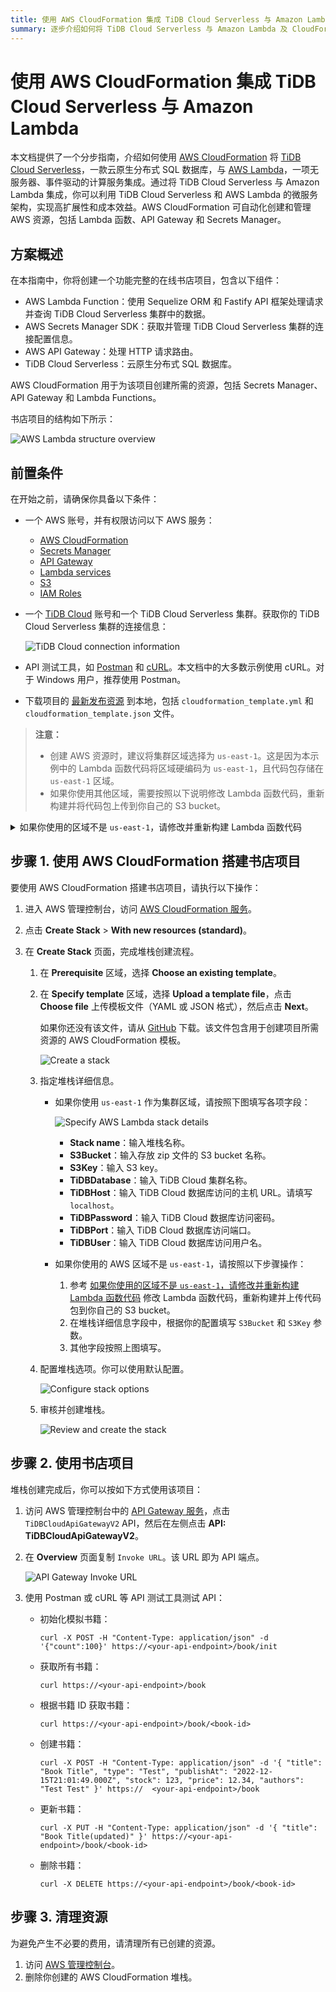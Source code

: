 ```yaml
---
title: 使用 AWS CloudFormation 集成 TiDB Cloud Serverless 与 Amazon Lambda
summary: 逐步介绍如何将 TiDB Cloud Serverless 与 Amazon Lambda 及 CloudFormation 集成。
---
```


# 使用 AWS CloudFormation 集成 TiDB Cloud Serverless 与 Amazon Lambda

本文档提供了一个分步指南，介绍如何使用 [AWS CloudFormation](https://aws.amazon.com/cloudformation/) 将 [TiDB Cloud Serverless](https://www.pingcap.com/tidb-cloud/)，一款云原生分布式 SQL 数据库，与 [AWS Lambda](https://aws.amazon.com/lambda/)，一项无服务器、事件驱动的计算服务集成。通过将 TiDB Cloud Serverless 与 Amazon Lambda 集成，你可以利用 TiDB Cloud Serverless 和 AWS Lambda 的微服务架构，实现高扩展性和成本效益。AWS CloudFormation 可自动化创建和管理 AWS 资源，包括 Lambda 函数、API Gateway 和 Secrets Manager。

## 方案概述

在本指南中，你将创建一个功能完整的在线书店项目，包含以下组件：

- AWS Lambda Function：使用 Sequelize ORM 和 Fastify API 框架处理请求并查询 TiDB Cloud Serverless 集群中的数据。
- AWS Secrets Manager SDK：获取并管理 TiDB Cloud Serverless 集群的连接配置信息。
- AWS API Gateway：处理 HTTP 请求路由。
- TiDB Cloud Serverless：云原生分布式 SQL 数据库。

AWS CloudFormation 用于为该项目创建所需的资源，包括 Secrets Manager、API Gateway 和 Lambda Functions。

书店项目的结构如下所示：

![AWS Lambda structure overview](https://docs-download.pingcap.com/media/images/docs/develop/aws-lambda-structure-overview.png)

## 前置条件

在开始之前，请确保你具备以下条件：

- 一个 AWS 账号，并有权限访问以下 AWS 服务：
    - [AWS CloudFormation](https://aws.amazon.com/cloudformation/)
    - [Secrets Manager](https://aws.amazon.com/secrets-manager/)
    - [API Gateway](https://aws.amazon.com/api-gateway/)
    - [Lambda services](https://aws.amazon.com/lambda/)
    - [S3](https://aws.amazon.com/s3/)
    - [IAM Roles](https://docs.aws.amazon.com/IAM/latest/UserGuide/id_roles.html)
- 一个 [TiDB Cloud](https://tidbcloud.com) 账号和一个 TiDB Cloud Serverless 集群。获取你的 TiDB Cloud Serverless 集群的连接信息：

    ![TiDB Cloud connection information](https://docs-download.pingcap.com/media/images/docs/develop/aws-lambda-tidbcloud-connection-info.png)

- API 测试工具，如 [Postman](https://www.postman.com/) 和 [cURL](https://curl.se/)。本文档中的大多数示例使用 cURL。对于 Windows 用户，推荐使用 Postman。
- 下载项目的 [最新发布资源](https://github.com/pingcap/TiDB-Lambda-integration/releases/latest) 到本地，包括 `cloudformation_template.yml` 和 `cloudformation_template.json` 文件。

> **注意：**
>
> - 创建 AWS 资源时，建议将集群区域选择为 `us-east-1`。这是因为本示例中的 Lambda 函数代码将区域硬编码为 `us-east-1`，且代码包存储在 `us-east-1` 区域。
> - 如果你使用其他区域，需要按照以下说明修改 Lambda 函数代码，重新构建并将代码包上传到你自己的 S3 bucket。

<details>
<summary>如果你使用的区域不是 <code>us-east-1</code>，请修改并重新构建 Lambda 函数代码</summary>

如果你将集群区域设置为 `us-east-1`，请跳过本节，直接前往 [步骤 1：使用 AWS CloudFormation 搭建书店项目](#step-1-set-up-the-bookshop-project-using-aws-cloudformation)。

如果你在 `us-east-1` 以外的 AWS 区域创建 AWS 资源，则需要修改 Lambda 函数代码，重新构建，并将代码包上传到你自己的 S3 bucket。

为避免本地开发环境问题，建议你使用云原生开发环境，如 [Gitpod](https://www.gitpod.io/)。

要重新构建并上传代码包到你自己的 S3 bucket，请执行以下操作：

1. 初始化开发环境。

    - 打开 [Gitpod](https://gitpod.io/#/https://github.com/pingcap/TiDB-Lambda-integration) 工作区，并使用你的 GitHub 账号登录。

2. 修改 Lambda 函数代码。

    1. 在左侧边栏打开 `aws-lambda-cloudformation/src/secretManager.ts` 文件。
    2. 定位到第 22 行，修改 `region` 变量为你自己的区域。

3. 重新构建代码包。

    1. 安装依赖项。

        1. 在 Gitpod 中打开终端。
        2. 进入工作目录：

            ```shell
            cd aws-lambda-cloudformation
            ```

        3. 安装依赖：

            ```shell
            yarn
            ```

    2. 重新构建代码包。

        1. 构建代码包。

            ```shell
            yarn build
            ```

        2. 检查 `aws-lambda-cloudformation/dist/index.zip` 文件。
        3. 右键点击 `index.zip` 文件并选择 **Download**。

4. 将重新构建的代码包上传到你自己的 S3 bucket。

    1. 访问 AWS 管理控制台中的 [S3 服务](https://console.aws.amazon.com/s3)。
    2. 在你选择的区域创建一个新的 bucket。
    3. 将 `index.zip` 文件上传到该 bucket。
    4. 记录 S3 bucket 名称和区域，后续会用到。

</details>

## 步骤 1. 使用 AWS CloudFormation 搭建书店项目

要使用 AWS CloudFormation 搭建书店项目，请执行以下操作：

1. 进入 AWS 管理控制台，访问 [AWS CloudFormation 服务](https://console.aws.amazon.com/cloudformation)。
2. 点击 **Create Stack** > **With new resources (standard)**。
3. 在 **Create Stack** 页面，完成堆栈创建流程。

    1. 在 **Prerequisite** 区域，选择 **Choose an existing template**。
    2. 在 **Specify template** 区域，选择 **Upload a template file**，点击 **Choose file** 上传模板文件（YAML 或 JSON 格式），然后点击 **Next**。

        如果你还没有该文件，请从 [GitHub](https://github.com/pingcap/TiDB-Lambda-integration/releases/latest) 下载。该文件包含用于创建项目所需资源的 AWS CloudFormation 模板。

        ![Create a stack](https://docs-download.pingcap.com/media/images/docs/develop/aws-lambda-cf-create-stack.png)

    3. 指定堆栈详细信息。

        - 如果你使用 `us-east-1` 作为集群区域，请按照下图填写各项字段：

            ![Specify AWS Lambda stack details](https://docs-download.pingcap.com/media/images/docs/develop/aws-lambda-cf-stack-config.png)

            - **Stack name**：输入堆栈名称。
            - **S3Bucket**：输入存放 zip 文件的 S3 bucket 名称。
            - **S3Key**：输入 S3 key。
            - **TiDBDatabase**：输入 TiDB Cloud 集群名称。
            - **TiDBHost**：输入 TiDB Cloud 数据库访问的主机 URL。请填写 `localhost`。
            - **TiDBPassword**：输入 TiDB Cloud 数据库访问密码。
            - **TiDBPort**：输入 TiDB Cloud 数据库访问端口。
            - **TiDBUser**：输入 TiDB Cloud 数据库访问用户名。

        - 如果你使用的 AWS 区域不是 `us-east-1`，请按照以下步骤操作：

            1. 参考 [如果你使用的区域不是 `us-east-1`，请修改并重新构建 Lambda 函数代码](#prerequisites) 修改 Lambda 函数代码，重新构建并上传代码包到你自己的 S3 bucket。
            2. 在堆栈详细信息字段中，根据你的配置填写 `S3Bucket` 和 `S3Key` 参数。
            3. 其他字段按照上图填写。

    4. 配置堆栈选项。你可以使用默认配置。

        ![Configure stack options](https://docs-download.pingcap.com/media/images/docs/develop/aws-lambda-cf-stack-config-option.png)

    5. 审核并创建堆栈。

        ![Review and create the stack](https://docs-download.pingcap.com/media/images/docs/develop/aws-lambda-cf-stack-config-review.png)

## 步骤 2. 使用书店项目

堆栈创建完成后，你可以按如下方式使用该项目：

1. 访问 AWS 管理控制台中的 [API Gateway 服务](https://console.aws.amazon.com/apigateway)，点击 `TiDBCloudApiGatewayV2` API，然后在左侧点击 **API: TiDBCloudApiGatewayV2**。

2. 在 **Overview** 页面复制 `Invoke URL`。该 URL 即为 API 端点。

    ![API Gateway Invoke URL](https://docs-download.pingcap.com/media/images/docs/develop/aws-lambda-get-apigateway-invoke-url.png)

3. 使用 Postman 或 cURL 等 API 测试工具测试 API：

    - 初始化模拟书籍：

        ```shell
        curl -X POST -H "Content-Type: application/json" -d '{"count":100}' https://<your-api-endpoint>/book/init
        ```

    - 获取所有书籍：

        ```shell
        curl https://<your-api-endpoint>/book
        ```

    - 根据书籍 ID 获取书籍：

        ```shell
        curl https://<your-api-endpoint>/book/<book-id>
        ```

    - 创建书籍：

        ```shell
        curl -X POST -H "Content-Type: application/json" -d '{ "title": "Book Title", "type": "Test", "publishAt": "2022-12-15T21:01:49.000Z", "stock": 123, "price": 12.34, "authors": "Test Test" }' https://  <your-api-endpoint>/book
        ```

    - 更新书籍：

        ```shell
        curl -X PUT -H "Content-Type: application/json" -d '{ "title": "Book Title(updated)" }' https://<your-api-endpoint>/book/<book-id>
        ```

    - 删除书籍：

        ```shell
        curl -X DELETE https://<your-api-endpoint>/book/<book-id>
        ```

## 步骤 3. 清理资源

为避免产生不必要的费用，请清理所有已创建的资源。

1. 访问 [AWS 管理控制台](https://console.aws.amazon.com/cloudformation)。
2. 删除你创建的 AWS CloudFormation 堆栈。